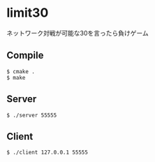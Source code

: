 # limit30
ネットワーク対戦が可能な30を言ったら負けゲーム

## Compile
    $ cmake .
    $ make

## Server
    $ ./server 55555

## Client
    $ ./client 127.0.0.1 55555
